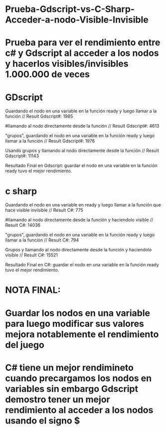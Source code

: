 # Prueba-Gdscript-vs-C-Sharp-Acceder-a-nodo-Visible-Invisible
# Prueba para ver el rendimiento entre c# y Gdscript al acceder a los nodos y hacerlos visibles/invisibles 1.000.000 de veces 


# GDscript 
Guardando el nodo en una variable en la función ready y luego llamar a la función // Result Gdscript#: 1985


#llamando al nodo directamente desde la función // Result Gdscript#: 4613


"grupos", guardando el nodo en una variable en la función ready y luego llamar a la función // Result Gdscript#: 1976


Usando grupos y llamando al nodo directamente desde la función // Result Gdscript#: 11143

Resultado Final en Gdscript: guardar el nodo en una variable en la función ready tuvo el mejor rendimiento.

# c sharp
Guardando el nodo en una variable en ready y luego llamar a la función que hace visible invisible // Result C#: 775


#llamando al nodo directamente desde la función y haciendolo visible // Result C#: 14036

"grupos", guardando el nodo en una variable en la función ready y luego llamar a la función // Result C#: 794

Grupos y llamando al nodo directamente desde la función y haciendolo visible // Result C#: 15521

Resultado Final en C#: guardar el nodo en una variable en la función ready tuvo el mejor rendimiento.


# NOTA FINAL:
# Guardar los nodos en una variable para luego modificar sus valores mejora notablemente el rendimiento del juego
# C# tiene un mejor rendimineto cuando precargamos los nodos en variables sin embargo Gdscript demostro tener un mejor rendimiento al acceder a los nodos usando el signo $








